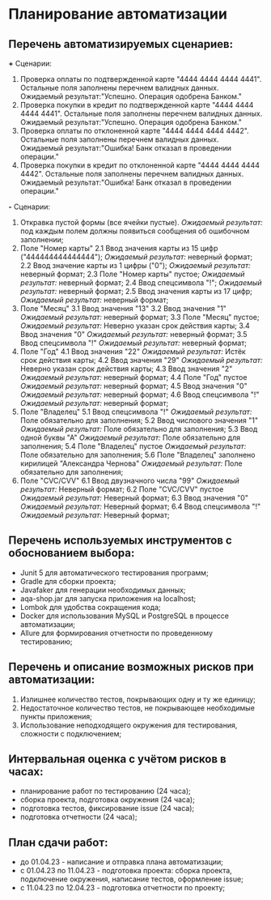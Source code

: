 # **Планирование автоматизации**
## **Перечень автоматизируемых сценариев:**

**+** Сценарии:
1. Проверка оплаты по подтвержденной карте "4444 4444 4444 4441". Остальные поля заполнены перечнем валидных данных.
Ожидаемый результат:"Успешно. Операция одобрена Банком."
2. Проверка покупки в кредит по подтвержденной карте "4444 4444 4444 4441". Остальные поля заполнены перечнем валидных данных.
Ожидаемый результат:"Успешно. Операция одобрена Банком."
3. Проверка оплаты по отклоненной карте "4444 4444 4444 4442". Остальные поля заполнены перечнем валидных данных.
Ожидаемый результат:"Ошибка! Банк отказал в проведении операции."
4. Проверка покупки в кредит по отклоненной карте "4444 4444 4444 4442". Остальные поля заполнены перечнем валидных данных.
Ожидаемый результат:"Ошибка! Банк отказал в проведении операции."

**-** Сценарии:
1. Откравка пустой формы (все ячейки пустые). *Ожидаемый результат:* под каждым полем должны появиться сообщения об ошибочном заполнении;
2. Поле "Номер карты"
   2.1 Ввод значения карты из 15 цифр ("444444444444444"); *Ожидаемый результат:* неверный формат; 
   2.2 Ввод значение карты из 1 цифры ("0"); *Ожидаемый результат:* неверный формат;
   2.3 Поле "Номер карты" пустое; *Ожидаемый результат:* неверный формат;
   2.4 Ввод спецсимвола "!"; *Ожидаемый результат:* неверный формат;
   2.5 Ввод значения карты из 17 цифр; *Ожидаемый результат:* неверный формат;
3. Поле "Месяц"
   3.1 Ввод значения "13"
   3.2 Ввод значения "1" *Ожидаемый результат:* неверный формат;
   3.3 Поле "Месяц" пустое; *Ожидаемый результат:* Неверно указан срок действия карты;
   3.4 Ввод значения "0" *Ожидаемый результат:* неверный формат;
   3.5 Ввод спецсимвола "!" *Ожидаемый результат:* неверный формат;
4. Поле "Год"
   4.1 Ввод значения "22" *Ожидаемый результат:* Истёк срок действия карты;
   4.2 Ввод значения "29" *Ожидаемый результат:* Неверно указан срок действия карты;
   4.3 Ввод значения "2" *Ожидаемый результат:* неверный формат;
   4.4 Поле "Год" пустое *Ожидаемый результат:* неверный формат;
   4.5 Ввод значения "0" *Ожидаемый результат:* неверный формат;
   4.6 Ввод спецсимвола "!" *Ожидаемый результат:* неверный формат;
5. Поле "Владелец"
   5.1 Ввод спецсимвола "!" *Ожидаемый результат:* Поле обязательно для заполнения;
   5.2 Ввод числового значения "1" *Ожидаемый результат:* Поле обязательно для заполнения;
   5.3 Ввод одной буквы "А" *Ожидаемый результат:* Поле обязательно для заполнения;
   5.4 Поле "Владелец" пустое *Ожидаемый результат:* Поле обязательно для заполнения;
   5.6 Поле "Владелец" заполнено кирилицей "Александра Чернова" *Ожидаемый результат:* Поле обязательно для заполнения;
6. Поле "CVC/CVV"
   6.1 Ввод двузначного числа "99" *Ожидаемый результат:* Неверный формат;
   6.2 Поле "CVC/CVV" пустое *Ожидаемый результат:* Неверный формат;
   6.3 Ввод значения "0" *Ожидаемый результат:* Неверный формат;
   6.4 Ввод спецсимвола "!" *Ожидаемый результат:* Неверный формат;


## **Перечень используемых инструментов с обоснованием выбора:**
* Junit 5 для автоматического тестирования программ;
* Gradle для сборки проекта;
* Javafaker для генерации необходимых данных;
* aqa-shop.jar для запуска приложения на localhost;
* Lombok для удобства сокращения кода;
* Docker для использования MySQL и PostgreSQL в процессе автоматизации;
* Allure для формирования отчетности по проведенному тестированию;


## **Перечень и описание возможных рисков при автоматизации:**
1. Излишнее количество тестов, покрывающих одну и ту же единицу;
2. Недостаточное количество тестов, не покрывающее необходимые пункты приложения;
3. Использование неподходящего окружения для тестирования, сложности с подключением;

## **Интервальная оценка с учётом рисков в часах:**
- планирование работ по тестированию (24 часа);
- сборка проекта, подготовка окружения (24 часа);
- подготовка тестов, фиксирование issue (24 часа);
- подготовка отчетности (24 часа); 

## **План сдачи работ:**
- до 01.04.23 - написание и отправка плана автоматизации;
- с 01.04.23 по 11.04.23 - подготовка проекта: сборка проекта, подключение окружения, написание тестов, оформление issue;
- с 11.04.23 по 12.04.23 - подготовка отчетности по проекту;
